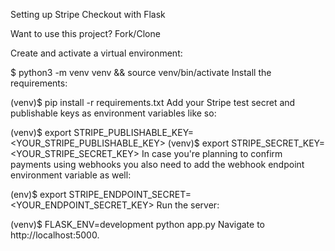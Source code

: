 Setting up Stripe Checkout with Flask

Want to use this project?
Fork/Clone

Create and activate a virtual environment:

$ python3 -m venv venv && source venv/bin/activate
Install the requirements:

(venv)$ pip install -r requirements.txt
Add your Stripe test secret and publishable keys as environment variables like so:

(venv)$ export STRIPE_PUBLISHABLE_KEY=<YOUR_STRIPE_PUBLISHABLE_KEY>
(venv)$ export STRIPE_SECRET_KEY=<YOUR_STRIPE_SECRET_KEY>
In case you're planning to confirm payments using webhooks you also need to add the webhook endpoint environment variable as well:

(env)$ export STRIPE_ENDPOINT_SECRET=<YOUR_ENDPOINT_SECRET_KEY>
Run the server:

(venv)$ FLASK_ENV=development python app.py
Navigate to http://localhost:5000.